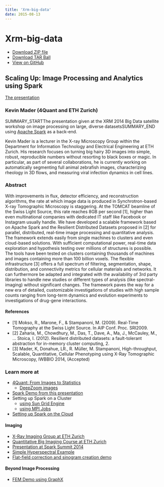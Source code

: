 ```yaml
---
title: 'Xrm-big-data'
date: 2015-08-13
---
```


# Xrm-big-data

* [Download ZIP file](https://github.com/4Quant/xrm-big-data/zipball/master)
* [Download TAR Ball](https://github.com/4Quant/xrm-big-data/tarball/master)
* [View on GitHub](https://github.com/4Quant/xrm-big-data)

## Scaling Up: Image Processing and Analytics using Spark

[The presentation](/slides/XRM-BigDataPres/)

### Kevin Mader (4Quant and ETH Zurich)

SUMMARY_STARTThe presentation given at the XRM 2014 Big Data satellite workshop on image processing on large, diverse datasetsSUMMARY_END using [Apache Spark](http://spark.apache.org/) as a back-end.

Kevin Mader is a lecturer in the X-ray Microscopy Group within the Department for Information Technology and Electrical Engineering at ETH Zurich. His research focuses on turning big hairy 3D images into simple, robust, reproducible numbers without resorting to black boxes or magic. In particular, as part of several collaborations, he is currently working on automatically segmenting full animal zebrafish images, characterizing rheology in 3D flows, and measuring viral infection dynamics in cell lines.

### Abstract

With improvements in flux, detector efficiency, and reconstruction algorithms, the rate at which image data is produced in Synchrotron-based X-ray Tomographic Microscopy is staggering. At the TOMCAT beamline of the Swiss Light Source, this rate reaches 8GB per second [1], higher than even multinational companies with dedicated IT staff like Facebook or Instagram usually handle. We have developed a scalable framework based on Apache Spark and the Resilient Distributed Datasets proposed in [2] for parallel, distributed, real-time image processing and quantitative analysis. The framework extends easily from single machines to clusters and even cloud-based solutions. With sufficient computational power, real-time data exploration and hypothesis testing over millions of structures is possible. The tools have been tested on clusters containing thousands of machines and images containing more than 100 billion voxels. The flexible infrastructure [3] offers a full spectrum of filtering, segmentation, shape, distribution, and connectivity metrics for cellular materials and networks. It can furthermore be adapted and integrated with the availability of 3rd party libraries to handle new studies or different types of analysis (like spectral-imaging) without significant changes. The framework paves the way for a new era of detailed, customizable investigations of studies with high sample counts ranging from long-term dynamics and evolution experiments to investigations of drug-gene interactions.

#### References

* [1] Mokso, R., Marone, F., & Stampanoni, M. (2009). Real-Time Tomography at the Swiss Light Source. In AIP Conf. Proc. SRI2009.
* [2] Zaharia, M., Chowdhury, M., Das, T., Dave, A., Ma, J., McCauley, M., … Stoica, I. (2012). Resilient distributed datasets: a fault-tolerant abstraction for in-memory cluster computing, 2.
* [3] Mader, K, Donahue, LR., R. Müller, M. Stampanoni, High-throughput, Scalable, Quantitative, Cellular Phenotyping using X-Ray Tomographic Microscopy, IWBBIO 2014, (Accepted)

### Learn more at

* [4Quant: From Images to Statistics](http://www.4quant.com)
    * [DeepZoom images](http://people.ee.ethz.ch/~maderk/dz/tomcat.html)
* [Spark Demo from this presentation](https://gist.github.com/kmader/755c2d99c23f4cbe2e74)
* Setting up Spark on a Cluster
    * [using Sun Grid Engine](https://github.com/4Quant/sge_spark)
    * [using MPI Jobs](https://bitbucket.org/skicavs/spark-on-brutus)
* [Setting up Spark on the Cloud](https://4quant.github.io/aws-spark-introduction)

#### Imaging

* [X-Ray Imaging Group at ETH Zurich](http://bit.ly/1gD8wKb)
* [Quantitative Big Imaging Course at ETH Zurich](http://bit.ly/1kj9mnq)
* [Presentation at Spark Summit 2014](https://rawgit.com/4Quant/spark-summit-2014-presentation/master/ssPresentation.html)
* [Simple Hyperspectral Example](https://gist.github.com/kmader/e6fb564f4c180b87042f)
* [Flat-field correction and sinogram creation demo](https://gist.github.com/kmader/7cce1e04f74fdc990dfe)

#### Beyond Image Processing

* [FEM Demo using GraphX](https://gist.github.com/kmader/6456262935af381c8dbe)
